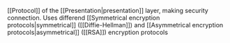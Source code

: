 [[Protocol]] of the [[Presentation|presentation]] layer, making security connection. Uses differend [[Symmetrical encryption protocols|symmetrical]] ([[Diffie-Hellman]]) and [[Asymmetrical encryption protocols|asymmetrical]] ([[RSA]]) encryption protocols